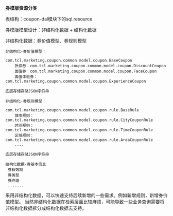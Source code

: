 **券模版资源分类**

表结构：coupon-dal模块下的sql.resource

券模版模型设计：非结构化数据 + 结构化数据

非结构化数据：券价值模型、券规则模型

~~~~
非结构化-券价值模型：

com.tcl.marketing.coupon.common.model.coupon.BaseCoupon
    折扣券：com.tcl.marketing.coupon.common.model.coupon.DiscountCoupon
    面值券：com.tcl.marketing.coupon.common.model.coupon.FaceCoupon
    面值体验券：com.tcl.marketing.coupon.common.model.coupon.ExperienceCoupon

底层存储存储JSON字符串
~~~~

~~~~
非结构化-券规则模型：

com.tcl.marketing.coupon.common.model.coupon.rule.BaseRule
    城市规则：com.tcl.marketing.coupon.common.model.coupon.rule.CityCouponRule
    时间规则：com.tcl.marketing.coupon.common.model.coupon.rule.TimeCouponRule
    区域规则：com.tcl.marketing.coupon.common.model.coupon.rule.AreaCouponRule
    ....
    
底层存储存储JSON字符串
~~~~

~~~~
结构化数据-券基本信息
 券有效期
 券类型
 券终端
 .......
~~~~

采用非结构化数据，可以快速支持后续新增的一些需求。例如新增规则，新增券价值模型。
当然非结构化数据在检索层面比较麻烦，可能导致一些业务查询需要将非结构化数据拆分成结构化数据去支持。


